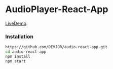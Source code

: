 
# AudioPlayer-React-App
 [LiveDemo](https://DEVJDR.github.io/audio-react-app).



### Installation
   ```bash
   https://github.com/DEVJDR/audio-react-app.git
   cd audio-react-app 
   npm install
   npm start

